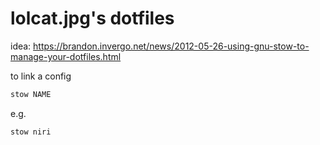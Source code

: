 # lolcat.jpg's dotfiles

idea: https://brandon.invergo.net/news/2012-05-26-using-gnu-stow-to-manage-your-dotfiles.html

to link a config
```bash
stow NAME
```
e.g.
```
stow niri
```


